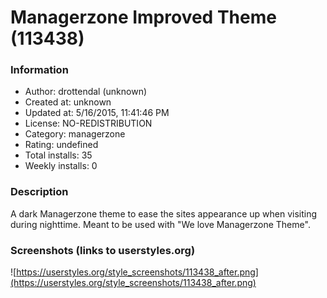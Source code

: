# Managerzone Improved Theme (113438)

### Information
- Author: drottendal (unknown)
- Created at: unknown
- Updated at: 5/16/2015, 11:41:46 PM
- License: NO-REDISTRIBUTION
- Category: managerzone
- Rating: undefined
- Total installs: 35
- Weekly installs: 0


### Description
A dark Managerzone theme to ease the sites appearance up when visiting during nighttime. Meant to be used with "We love Managerzone Theme".


### Screenshots (links to userstyles.org)
![https://userstyles.org/style_screenshots/113438_after.png](https://userstyles.org/style_screenshots/113438_after.png)


